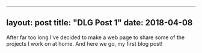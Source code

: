 
---
layout: post
title: "DLG Post 1"
date: 2018-04-08
---

After far too long I've decided to make a web page to share some of the projects
I work on at home. And here we go, my first blog post!
